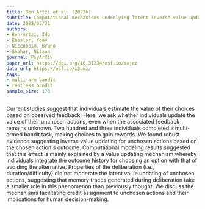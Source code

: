 ```yaml
---
title: Ben Artzi et al. (2022b)
subtitle: Computational mechanisms underlying latent inverse value updating of unchosen actions
date: 2022/05/31
authors:
- Ben-Artzi, Ido
- Kessler, Yoav
- Nicenboim, Bruno
- Shahar, Nitzan
journal: PsyArXiv
paper_url: https://doi.org/10.31234/osf.io/sxjez
data_url: https://osf.io/x3umz/
tags:
- multi-arm bandit
- restless bandit
sample_size: 178
---
```


Current studies suggest that individuals estimate the value of their choices based on observed feedback. Here, we ask whether individuals update the value of their unchosen actions, even when the associated feedback remains unknown. Two hundred and three individuals completed a multi-armed bandit task, making choices to gain rewards. We found robust evidence suggesting inverse value updating for unchosen actions based on the chosen action's outcome. Computational modeling results suggested that this effect is mainly explained by a value updating mechanism whereby individuals integrate the outcome history for choosing an option with that of avoiding the alternative. Properties of the deliberation (i.e., duration/difficulty) did not moderate the latent value updating of unchosen actions, suggesting that memory traces generated during deliberation take a smaller role in this phenomenon than previously thought. We discuss the mechanisms facilitating credit assignment to unchosen actions and their implications for human decision-making.
